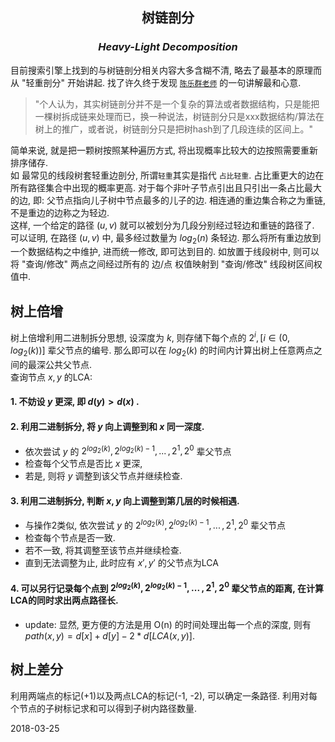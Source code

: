 <script type="text/javascript" src="http://cdn.mathjax.org/mathjax/latest/MathJax.js?config=default"></script>

<center>

## 树链剖分
### *Heavy-Light Decomposition*

</center>

目前搜索引擎上找到的与树链剖分相关内容大多含糊不清, 略去了最基本的原理而从 "轻重剖分" 开始讲起. 找了许久终于发现 [`陈乐群老师`](https://oi.abcdabcd987.com/summary-of-heavy-light-decomposition/) 的一句讲解最和心意.
> "个人认为，其实树链剖分并不是一个复杂的算法或者数据结构，只是能把一棵树拆成链来处理而已，换一种说法，树链剖分只是xxx数据结构/算法在树上的推广，或者说，树链剖分只是把树hash到了几段连续的区间上。"

简单来说, 就是把一颗树按照某种遍历方式, 将出现概率比较大的边按照需要重新排序储存.  
如 最常见的线段树套轻重边剖分, 所谓`轻重`其实是指代 `占比轻重`. 占比重更大的边在所有路径集合中出现的概率更高. 对于每个非叶子节点引出且只引出一条占比最大的边, 即: 父节点指向儿子树中节点最多的儿子的边. 相连通的重边集合称之为重链, 不是重边的边称之为轻边.  
这样, 一个给定的路径 $(u, v)$ 就可以被划分为几段分别经过轻边和重链的路径了.  可以证明, 在路径 $(u, v)$ 中, 最多经过数量为 $log_2(n)$ 条轻边. 那么将所有重边放到一个数据结构之中维护, 进而统一修改, 即可达到目的. 如放置于线段树中, 则可以将 "查询/修改" 两点之间经过所有的 边/点 权值映射到 "查询/修改" 线段树区间权值中.


## 树上倍增
树上倍增利用二进制拆分思想, 设深度为 $k$, 则存储下每个点的 $2^i, [i∈(0, log_2(k))]$ 辈父节点的编号. 那么即可以在 $log_2(k)$ 的时间内计算出树上任意两点之间的最深公共父节点.  
查询节点 $x, y$ 的LCA:  
#### 1. 不妨设 $y$ 更深, 即 $d(y) > d(x)$ .  
#### 2. 利用二进制拆分, 将 $y$ 向上调整到和 $x$ 同一深度.
* 依次尝试 $y$ 的 $2^{log_2(k)}, 2^{log_2(k)-1},\,...\,, 2^1, 2^0$ 辈父节点
* 检查每个父节点是否比 $x$ 更深,
* 若是, 则将 $y$ 调整到该父节点并继续检查.  
#### 3. 利用二进制拆分, 判断 $x, y$ 向上调整到第几层的时候相遇.
* 与操作2类似, 依次尝试 $y$ 的 $2^{log_2(k)}, 2^{log_2(k)-1},\,...\,, 2^1, 2^0$ 辈父节点
* 检查每个节点是否一致.
* 若不一致, 将其调整至该节点并继续检查.
* 直到无法调整为止, 此时应有 $x',\,y'$ 的父节点为LCA
#### 4. 可以另行记录每个点到 $2^{log_2(k)}, 2^{log_2(k)-1},\,...\,, 2^1, 2^0$ 辈父节点的距离, 在计算LCA的同时求出两点路径长.  
* update: 显然, 更方便的方法是用 O(n) 的时间处理出每一个点的深度, 则有 $path(x, y) = d[x] + d[y] - 2 * d[LCA(x, y)]$.

## 树上差分
利用两端点的标记(+1)以及两点LCA的标记(-1, -2), 可以确定一条路径. 利用对每个节点的子树标记求和可以得到子树内路径数量.







2018-03-25
